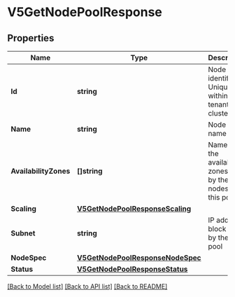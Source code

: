 # V5GetNodePoolResponse

## Properties

Name | Type | Description | Notes
------------ | ------------- | ------------- | -------------
**Id** | **string** | Node pool identifier. Unique within a tenant cluster. | [optional] 
**Name** | **string** | Node pool name | [optional] 
**AvailabilityZones** | **[]string** | Names of the availability zones used by the nodes of this pool.  | [optional] 
**Scaling** | [**V5GetNodePoolResponseScaling**](V5GetNodePoolResponse_scaling.md) |  | [optional] 
**Subnet** | **string** | IP address block used by the node pool | [optional] 
**NodeSpec** | [**V5GetNodePoolResponseNodeSpec**](V5GetNodePoolResponseNodeSpec.md) |  | [optional] 
**Status** | [**V5GetNodePoolResponseStatus**](V5GetNodePoolResponse_status.md) |  | [optional] 

[[Back to Model list]](../README.md#documentation-for-models) [[Back to API list]](../README.md#documentation-for-api-endpoints) [[Back to README]](../README.md)


